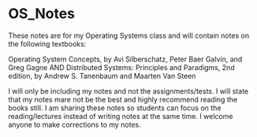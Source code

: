 # OS_Notes
These notes are for my Operating Systems class and will contain notes on the following textbooks:

 Operating System Concepts, by Avi Silberschatz, Peter Baer Galvin, and Greg Gagne
 AND
 Distributed Systems: Principles and Paradigms, 2nd edition, by Andrew S. Tanenbaum and Maarten Van Steen

I will only be including my notes and not the assignments/tests. I will state that my notes mare not be the best and highly recommend reading the books still. I am sharing these notes so students can focus on the reading/lectures instead of writing notes at the same time. I welcome anyone to make corrections to my notes.
